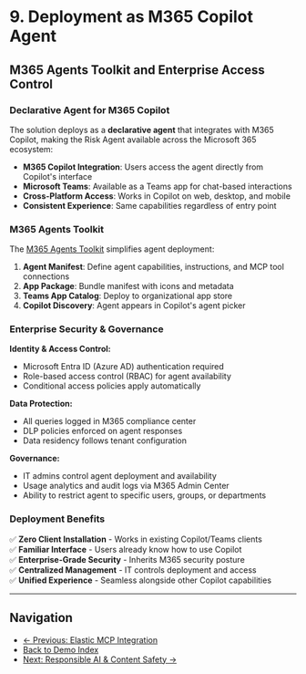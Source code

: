 # 9. Deployment as M365 Copilot Agent

## M365 Agents Toolkit and Enterprise Access Control

### Declarative Agent for M365 Copilot

The solution deploys as a **declarative agent** that integrates with M365 Copilot, making the Risk Agent available across the Microsoft 365 ecosystem:

- **M365 Copilot Integration**: Users access the agent directly from Copilot's interface
- **Microsoft Teams**: Available as a Teams app for chat-based interactions
- **Cross-Platform Access**: Works in Copilot on web, desktop, and mobile
- **Consistent Experience**: Same capabilities regardless of entry point

### M365 Agents Toolkit

The [M365 Agents Toolkit](https://learn.microsoft.com/en-us/microsoft-365-copilot/extensibility/overview-declarative-agent) simplifies agent deployment:

1. **Agent Manifest**: Define agent capabilities, instructions, and MCP tool connections
2. **App Package**: Bundle manifest with icons and metadata
3. **Teams App Catalog**: Deploy to organizational app store
4. **Copilot Discovery**: Agent appears in Copilot's agent picker

### Enterprise Security & Governance

**Identity & Access Control:**
- Microsoft Entra ID (Azure AD) authentication required
- Role-based access control (RBAC) for agent availability
- Conditional access policies apply automatically

**Data Protection:**
- All queries logged in M365 compliance center
- DLP policies enforced on agent responses
- Data residency follows tenant configuration

**Governance:**
- IT admins control agent deployment and availability
- Usage analytics and audit logs via M365 Admin Center
- Ability to restrict agent to specific users, groups, or departments

### Deployment Benefits

✅ **Zero Client Installation** - Works in existing Copilot/Teams clients  
✅ **Familiar Interface** - Users already know how to use Copilot  
✅ **Enterprise-Grade Security** - Inherits M365 security posture  
✅ **Centralized Management** - IT controls deployment and access  
✅ **Unified Experience** - Seamless alongside other Copilot capabilities

---

## Navigation

- [← Previous: Elastic MCP Integration](./08-elastic-mcp-integration.md)
- [Back to Demo Index](./README.md)
- [Next: Responsible AI & Content Safety →](./10-responsible-ai.md)
